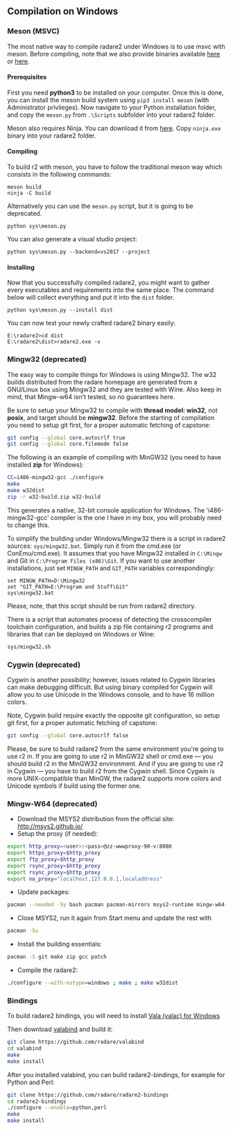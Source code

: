 ## Compilation on Windows

### Meson (MSVC)

The most native way to compile radare2 under Windows is to use msvc with meson.
Before compiling, note that we also provide binaries available [here](https://rada.re/r/down.html) or [here](https://radare.mikelloc.com/get/).

#### Prerequisites

First you need **python3** to be installed on your computer. Once this is done, you can install the meson build system using `pip3 install meson` (with Administrator privileges).
Now navigate to your Python installation folder, and copy the `meson.py` from `.\Scripts` subfolder into your radare2 folder.

Meson also requires Ninja. You can download it from [here](https://ninja-build.org/). Copy `ninja.exe` binary into your radare2 folder.

#### Compiling

To build r2 with meson, you have to follow the traditional meson way which consists in the following commands:

```
meson build
ninja -C build
```

Alternatively you can use the `meson.py` script, but it is going to be deprecated.

```
python sys\meson.py
```

You can also generate a visual studio project:

```
python sys\meson.py --backend=vs2017 --project
```

#### Installing

Now that you successfully compiled radare2, you might want to gather every executables and requirements into the same place. The command below will collect everything and put it into the `dist` folder.

```
python sys\meson.py --install dist
```

You can now test your newly crafted radare2 binary easily:

```
E:\radare2>cd dist
E:\radare2\dist>radare2.exe -v
```

### Mingw32 (deprecated)

The easy way to compile things for Windows is using Mingw32. The w32 builds distributed from the radare homepage are generated from a GNU/Linux box using Mingw32 and they are tested with Wine. Also keep in mind, that Mingw-w64 isn't tested, so no guarantees here.

Be sure to setup your Mingw32 to compile with **thread model: win32**, not **posix**, and target should be **mingw32**.
Before the starting of compilation you need to setup git first, for a proper automatic fetching of capstone:

```sh
git config --global core.autocrlf true
git config --global core.filemode false
```

The following is an example of compiling with MinGW32 (you need to have installed **zip** for Windows):

```sh
CC=i486-mingw32-gcc ./configure
make
make w32dist
zip -r w32-build.zip w32-build
```

This generates a native, 32-bit console application for Windows.
The 'i486-mingw32-gcc' compiler is the one I have in my box, you will probably need to change this.

To simplify the building under Windows/Mingw32 there is a script in radare2 sources:
`sys/mingw32.bat`. Simply run it from the cmd.exe (or ConEmu/cmd.exe).
It assumes that you have Mingw32 installed in `C:\Mingw` and Git in `C:\Program Files (x86)\Git`. If you want to use another installations, just set `MINGW_PATH` and `GIT_PATH` variables correspondingly:

```
set MINGW_PATH=D:\Mingw32
set "GIT_PATH=E:\Program and Stuff\Git"
sys\mingw32.bat
```

Please, note, that this script should be run from radare2 directory.


There is a script that automates process of detecting the crosscompiler toolchain configuration, and builds a zip file containing r2 programs and libraries that can be deployed on Windows or Wine:

```sh
sys/mingw32.sh
```

### Cygwin (deprecated)

Cygwin is another possibility; however, issues related to Cygwin libraries can make debugging difficult. But using binary compiled for Cygwin will allow you to use Unicode in the Windows console, and to have 16 million colors.

Note, Cygwin build require exactly the opposite git configuration, so setup git first, for a proper automatic fetching of capstone:
```sh
git config --global core.autocrlf false
```

Please, be sure to build radare2 from the same environment you're going to use r2 in. If you are going to use r2 in MinGW32 shell or cmd.exe — you should build r2 in the MinGW32 environment. And if you are going to use r2 in Cygwin — you have to build r2 from the Cygwin shell. Since Cygwin is more UNIX-compatible than MinGW, the radare2 supports more colors and Unicode symbols if build using the former one.

### Mingw-W64 (deprecated)

 - Download the MSYS2 distribution from the official site: http://msys2.github.io/
 - Setup the proxy (if needed):

```sh
export http_proxy=<user>:<pass>@zz-wwwproxy-90-v:8080
export https_proxy=$http_proxy
export ftp_proxy=$http_proxy
export rsync_proxy=$http_proxy
export rsync_proxy=$http_proxy
export no_proxy="localhost,127.0.0.1,localaddress"
```

 - Update packages:

```sh
pacman --needed -Sy bash pacman pacman-mirrors msys2-runtime mingw-w64-x86_64-toolchain
```

 - Close MSYS2, run it again from Start menu and update the rest with

```sh
pacman -Su
```

 - Install the building essentials:

```sh
pacman -S git make zip gcc patch
```

 - Compile the radare2:

```sh
./configure --with-ostype=windows ; make ; make w32dist
```

### Bindings

To build radare2 bindings, you will need to install [Vala (valac) for Windows](https://wiki.gnome.org/Projects/Vala/ValaOnWindows)

Then download [valabind](https://github.com/radare/valabind) and build it:

```sh
git clone https://github.com/radare/valabind
cd valabind
make
make install
```

After you installed valabind, you can build radare2-bindings, for example for Python and Perl:

```sh
git clone https://github.com/radare/radare2-bindings
cd radare2-bindings
./configure --enable=python,perl
make
make install
```
